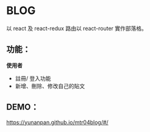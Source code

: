 # BLOG

以 react 及 react-redux 路由以 react-router 實作部落格。  

## 功能：

**使用者**

* 註冊/ 登入功能
* 新增、刪除、修改自己的貼文

## DEMO：

https://yunanpan.github.io/mtr04blog/#/